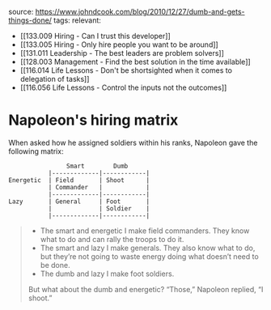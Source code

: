 source: https://www.johndcook.com/blog/2010/12/27/dumb-and-gets-things-done/
tags:
relevant:
- [[133.009 Hiring - Can I trust this developer]]
- [[133.005 Hiring - Only hire people you want to be around]]
- [[131.011 Leadership - The best leaders are problem solvers]]
- [[128.003 Management - Find the best solution in the time available]]
- [[116.014 Life Lessons - Don't be shortsighted when it comes to delegation of tasks]]
- [[116.056 Life Lessons - Control the inputs not the outcomes]]

# Napoleon's hiring matrix

When asked how he assigned soldiers within his ranks, Napoleon gave the following matrix:
```
                Smart        Dumb
           |-------------|------------|
Energetic  | Field       | Shoot      |
           | Commander   |            |
           |-------------|------------|
Lazy       | General     | Foot       |
           |             | Soldier    |
           |-------------|------------|
```

> - The smart and energetic I make field commanders. They know what to do and can rally the troops to do it.
> - The smart and lazy I make generals. They also know what to do, but they’re not going to waste energy doing what doesn’t need to be done.
> - The dumb and lazy I make foot soldiers.
> 
> But what about the dumb and energetic? “Those,” Napoleon replied, “I shoot.”


